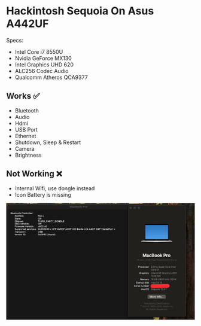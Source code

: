 # Hackintosh Sequoia On Asus A442UF

Specs:
- Intel Core i7 8550U
- Nvidia GeForce MX130
- Intel Graphics UHD 620
- ALC256 Codec Audio
- Qualcomm Atheros QCA9377

## Works ✅

- Bluetooth
- Audio
- Hdmi
- USB Port
- Ethernet
- Shutdown, Sleep & Restart
- Camera
- Brightness

## Not Working ❌
- Internal Wifi, use dongle instead
- Icon Battery is missing


![sequoia 15.3.1](./sequoia.png)